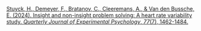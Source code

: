 
[Stuyck, H., Demeyer, F., Bratanov, C., Cleeremans, A., & Van den Bussche, E. (2024). Insight and non-insight problem solving: A heart rate variability study. _Quarterly Journal of Experimental Psychology_, _77_(7), 1462-1484.](https://journals.sagepub.com/doi/abs/10.1177/17470218231202519)